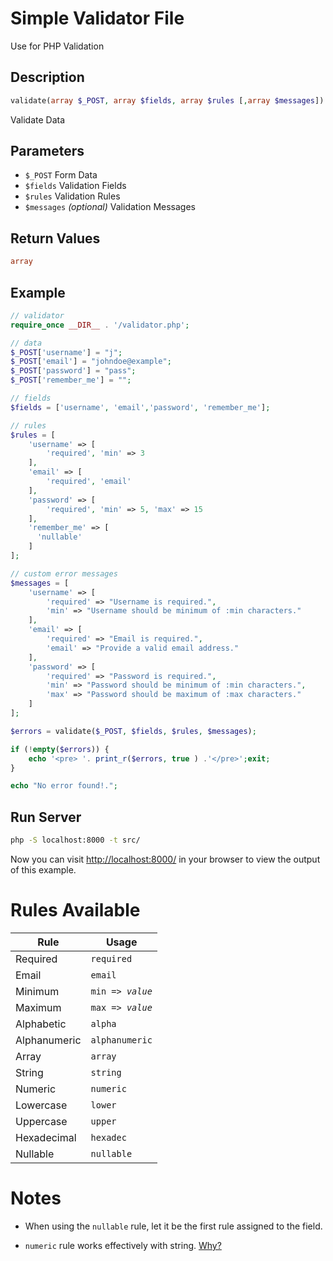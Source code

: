# Simple Validator File
Use for PHP Validation

## Description
```php
validate(array $_POST, array $fields, array $rules [,array $messages]) :array|bool
```
Validate Data

## Parameters
<ul>
    <li><code>$_POST</code> Form Data</li>
    <li><code>$fields</code> Validation Fields</li>
    <li><code>$rules</code> Validation Rules</li>
    <li><code>$messages</code> <i>(optional)</i> Validation Messages</li>
</ul>

## Return Values
```php
array
```

## Example
```php
// validator
require_once __DIR__ . '/validator.php';

// data
$_POST['username'] = "j";
$_POST['email'] = "johndoe@example";
$_POST['password'] = "pass";
$_POST['remember_me'] = "";

// fields
$fields = ['username', 'email','password', 'remember_me'];

// rules
$rules = [
    'username' => [
        'required', 'min' => 3
    ],
    'email' => [
        'required', 'email'
    ],
    'password' => [
        'required', 'min' => 5, 'max' => 15
    ],
    'remember_me' => [
      'nullable'
    ]
];

// custom error messages
$messages = [
    'username' => [
        'required' => "Username is required.",
        'min' => "Username should be minimum of :min characters."
    ],
    'email' => [
        'required' => "Email is required.",
        'email' => "Provide a valid email address."
    ],
    'password' => [
        'required' => "Password is required.",
        'min' => "Password should be minimum of :min characters.",
        'max' => "Password should be maximum of :max characters."
    ]
];

$errors = validate($_POST, $fields, $rules, $messages);

if (!empty($errors)) {
    echo '<pre> '. print_r($errors, true ) .'</pre>';exit;
}

echo "No error found!.";
```

## Run Server
```bash
php -S localhost:8000 -t src/
```
Now you can visit [http://localhost:8000/](http://localhost:8000/) in your browser to view the output of this example.

# Rules Available
<table>
    <tr>
        <th>Rule</th>
        <th>Usage</th>
    </tr>
    <tbody>
        <tr>
            <td>Required</td>
            <td><code>required</code></td>
        </tr>
        <tr>
            <td>Email</td>
            <td><code>email</code></td>
        </tr>
        <tr>
            <td>Minimum</td>
            <td><code>min => <i>value</i></code></td>
        </tr>
        <tr>
            <td>Maximum</td>
            <td><code>max => <i>value</i></code></td>
        </tr>
        <tr>
            <td>Alphabetic</td>
            <td><code>alpha</code></td>
        </tr>
        <tr>
            <td>Alphanumeric</td>
            <td><code>alphanumeric</code></td>
        </tr>
        <tr>
            <td>Array</td>
            <td><code>array</code></td>
        </tr>
        <tr>
            <td>String</td>
            <td><code>string</code></td>
        </tr>
        <tr>
            <td>Numeric</td>
            <td><code>numeric</code></td>
        </tr>
        <tr>
            <td>Lowercase</td>
            <td><code>lower</code></td>
        </tr>
        <tr>
            <td>Uppercase</td>
            <td><code>upper</code></td>
        </tr>
        <tr>
            <td>Hexadecimal</td>
            <td><code>hexadec</code></td>
        </tr>
        <tr>
            <td>Nullable</td>
            <td><code>nullable</code></td>
        </tr>
    </tbody>
</table>

# Notes

- When using the `nullable` rule, let it be the first rule assigned to the field.

- `numeric` rule works effectively with string. [Why?](https://php.net/manual/en/function.ctype-digit.php)